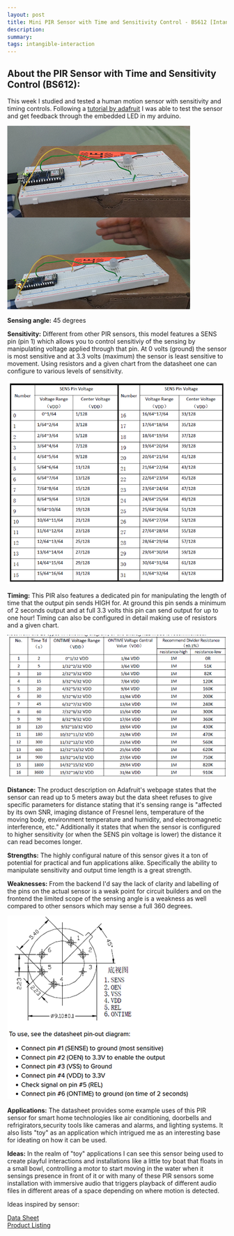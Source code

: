 ```yaml
---
layout: post
title: Mini PIR Sensor with Time and Sensitivity Control - BS612 [Intangible Interaction]
description: 
summary: 
tags: intangible-interaction 
---
```

<h2>About the PIR Sensor with Time and Sensitivity Control (BS612):</h2>

This week I studied and tested a human motion sensor with sensitivity and timing controls. Following a <a href = "https://learn.adafruit.com/pir-passive-infrared-proximity-motion-sensor/using-a-pir-w-arduino">tutorial by adafruit</a> I was able to 
test the sensor and get feedback through the embedded LED in my arduino. 

 ![](https://raw.githubusercontent.com/ratemypraxis/itp/master/media/sensingLED.png)

**Sensing angle:** 45 degrees

**Sensitivity:** Different from other PIR sensors, this model features a SENS pin (pin 1) which allows you to control sensitiviy of the sensing by manipulating voltage applied through that pin. At 0 volts (ground) the sensor is most sensitive and at 3.3 volts (maximum) the sensor is least sensitive to movement. Using resistors and a given chart from the datasheet one can configure to various levels of sensitivity.

 ![](https://raw.githubusercontent.com/ratemypraxis/itp/master/media/sensitivityChart.PNG)

**Timing:** This PIR also features a dedicated pin for manipulating the length of time that the output pin sends HIGH for. At ground this pin 
sends a minimum of 2 seconds output and at full 3.3 volts this pin can send output for up to one hour! Timing can also be configured in detail
making use of resistors and a given chart.

 ![](https://raw.githubusercontent.com/ratemypraxis/itp/master/media/timingChart.PNG)

**Distance:**
The product description on Adafruit's webpage states that the sensor can read up to 5 meters away but the data sheet refuses to give specific
parameters for distance stating that it's sensing range is "affected by its own SNR, imaging distance
of Fresnel lens, temperature of the moving body, environment temperature and humidity,
and electromagnetic interference, etc." Additionally it states that when the sensor is configured to higher sensitivity (or when the SENS
pin voltage is lower) the distance it can read becomes longer.

**Strengths:** The highly configural nature of this sensor gives it a ton of potential for practical and fun applications alike. Specifically the ability to manipulate sensitivity and output time length is a great strength.

**Weaknesses:** From the backend I'd say the lack of clarity and labelling of the pins on the actual sensor is a weak point for circuit builders and on the frontend the limited scope of the sensing angle is a weakness as well compared to other sensors which may sense a full 360 degrees. 

 ![](https://raw.githubusercontent.com/ratemypraxis/itp/master/media/pinInfo.png)
 
**Applications:** The datasheet provides some example uses of this PIR sensor for smart home technologies like air conditioning, doorbells and refrigirators,security tools like cameras and alarms, and lighting systems. It also lists "toy" as an application which intrigued me as an interesting base for ideating on how it can be used.

**Ideas:**
In the realm of "toy" applications I can see this sensor being used to create playful interactions and installations like a little toy boat that floats in a small bowl, controlling a motor to start moving in the water when it sensings presence in front of it 
or with many of these PIR sensors some installation with immersive audio that triggers playback of different audio files in different areas of a space depending on where motion is detected.


Ideas inspired by sensor:

<a href="https://cdn.sparkfun.com/assets/6/7/9/8/e/AK9753_DS.pdf">Data Sheet</a>
<br>
<a href="https://www.adafruit.com/product/5578">Product Listing</a>

